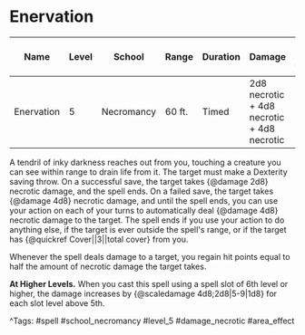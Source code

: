 # Enervation

| Name | Level | School | Range | Duration | Damage | Save DC & Type |
|------|-------|--------|-------|----------|--------|----------------|
| Enervation | 5 | Necromancy | 60 ft. | Timed | 2d8 necrotic + 4d8 necrotic + 4d8 necrotic | - |

A tendril of inky darkness reaches out from you, touching a creature you can see within range to drain life from it. The target must make a Dexterity saving throw. On a successful save, the target takes {@damage 2d8} necrotic damage, and the spell ends. On a failed save, the target takes {@damage 4d8} necrotic damage, and until the spell ends, you can use your action on each of your turns to automatically deal {@damage 4d8} necrotic damage to the target. The spell ends if you use your action to do anything else, if the target is ever outside the spell's range, or if the target has {@quickref Cover||3||total cover} from you.

Whenever the spell deals damage to a target, you regain hit points equal to half the amount of necrotic damage the target takes.

**At Higher Levels.** When you cast this spell using a spell slot of 6th level or higher, the damage increases by {@scaledamage 4d8;2d8|5-9|1d8} for each slot level above 5th.

^Tags: #spell #school_necromancy #level_5 #damage_necrotic #area_effect